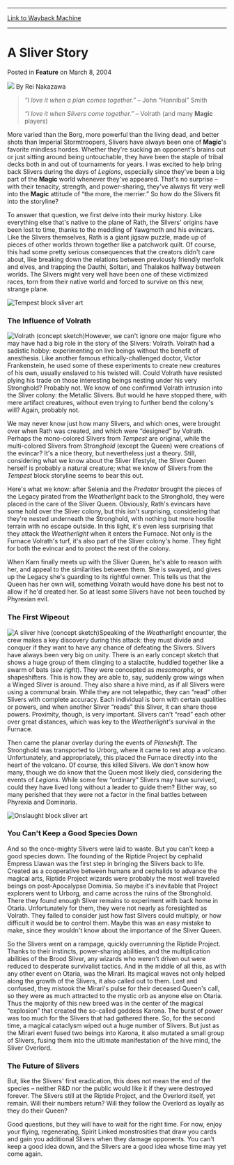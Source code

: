 
---
[Link to Wayback Machine](https://web.archive.org/web/20160214135408/http://magic.wizards.com/en/articles/archive/feature/sliver-story-2004-03-08)

[_metadata_:author]:- "Rei Nakazawa"
[_metadata_:description]:- "How they fit into Magic's storyline."
[_metadata_:generator]:- "Drupal 7 (http://drupal.org)"
[_metadata_:publish_date]:- "2004-03-08"
[_metadata_:title]:- "A Sliver Story"
[_metadata_:wayback_capture_timestamp]:- "2016-02-14 13:54:08+00:00"
[_metadata_:wayback_raw_url]:- "https://web.archive.org/web/20160214135408id_/http://magic.wizards.com/en/articles/archive/feature/sliver-story-2004-03-08"
[_metadata_:wayback_url]:- "http://magic.wizards.com/en/articles/archive/feature/sliver-story-2004-03-08"
---


A Sliver Story
==============



 Posted in **Feature**
 on March 8, 2004 






![](https://media.magic.wizards.com/styles/auth_small/public/images/person/authorpic_reinakazawa.jpg)
By Rei Nakazawa













> 
> *“I love it when a plan comes together.”* – John “Hannibal” Smith
> 
> 
> *“I love it when Slivers come together.”* – Volrath (and many **Magic** players)
> 
> 
> 


More varied than the Borg, more powerful than the living dead, and better shots than Imperial Stormtroopers, Slivers have always been one of **Magic**'s favorite mindless hordes. Whether they're sucking an opponent's brains out or just sitting around being untouchable, they have been the staple of tribal decks both in and out of tournaments for years. I was excited to help bring back Slivers during the days of *Legions*, especially since they've been a big part of the **Magic** world whenever they've appeared. That's no surprise – with their tenacity, strength, and power-sharing, they've always fit very well into the **Magic** attitude of “the more, the merrier.” So how do the Slivers fit into the storyline?


To answer that question, we first delve into their murky history. Like everything else that's native to the plane of Rath, the Slivers' origins have been lost to time, thanks to the meddling of Yawgmoth and his evincars. Like the Slivers themselves, Rath is a giant jigsaw puzzle, made up of pieces of other worlds thrown together like a patchwork quilt. Of course, this had some pretty serious consequences that the creators didn't care about, like breaking down the relations between previously friendly merfolk and elves, and trapping the Dauthi, Soltari, and Thalakos halfway between worlds. The Slivers might very well have been one of these victimized races, torn from their native world and forced to survive on this new, strange plane.


![Tempest block sliver art](https://web.archive.org/web/20151103045425im_/http://www.wizards.com/magic/images/mtgcom/fcpics/features/sliverwide_1.jpg)


### The Influence of Volrath


![Volrath (concept sketch)](https://web.archive.org/web/20151103045426im_/http://archive.wizards.com/global/images/mtgcom_feature_199_pic2_en.jpg)However, we can't ignore one major figure who may have had a big role in the story of the Slivers: Volrath. Volrath had a sadistic hobby: experimenting on live beings without the benefit of anesthesia. Like another famous ethically-challenged doctor, Victor Frankenstein, he used some of these experiments to create new creatures of his own, usually enslaved to his twisted will. Could Volrath have resisted plying his trade on those interesting beings nesting under his very Stronghold? Probably not. We know of one confirmed Volrath intrusion into the Sliver colony: the Metallic Slivers. But would he have stopped there, with mere artifact creatures, without even trying to further bend the colony's will? Again, probably not.


We may never know just how many Slivers, and which ones, were brought over when Rath was created, and which were “designed” by Volrath. Perhaps the mono-colored Slivers from *Tempest* are original, while the multi-colored Slivers from *Stronghold* (except the Queen) were creations of the evincar? It's a nice theory, but nevertheless just a theory. Still, considering what we know about the Sliver lifestyle, the Sliver Queen herself is probably a natural creature; what we know of Slivers from the *Tempest* block storyline seems to bear this out.


Here's what we know: after Selenia and the *Predator* brought the pieces of the Legacy pirated from the *Weatherlight* back to the Stronghold, they were placed in the care of the Sliver Queen. Obviously, Rath's evincars have some hold over the Sliver colony, but this isn't surprising, considering that they're nested underneath the Stronghold, with nothing but more hostile terrain with no escape outside. In this light, it's even less surprising that they attack the *Weatherlight* when it enters the Furnace. Not only is the Furnace Volrath's turf, it's also part of the Sliver colony's home. They fight for both the evincar and to protect the rest of the colony.


When Karn finally meets up with the Sliver Queen, he's able to reason with her, and appeal to the similarities between them. She is swayed, and gives up the Legacy she's guarding to its rightful owner. This tells us that the Queen has her own will, something Volrath would have done his best not to allow if he'd created her. So at least some Slivers have not been touched by Phyrexian evil.


### The First Wipeout


![A sliver hive (concept sketch)](https://web.archive.org/web/20151103045426im_/http://archive.wizards.com/global/images/mtgcom_feature_199_pic1_en.jpg)Speaking of the *Weatherlight* encounter, the crew makes a key discovery during this attack: they must divide and conquer if they want to have any chance of defeating the Slivers. Slivers have always been very big on unity. There is an early concept sketch that shows a huge group of them clinging to a stalactite, huddled together like a swarm of bats (*see right*). They were concepted as *mesomorphs*, or shapeshifters. This is how they are able to, say, suddenly grow wings when a Winged Sliver is around. They also share a hive mind, as if all Slivers were using a communal brain. While they are not telepathic, they can “read” other Slivers with complete accuracy. Each individual is born with certain qualities or powers, and when another Sliver “reads” this Sliver, it can share those powers. Proximity, though, is very important. Slivers can't “read” each other over great distances, which was key to the *Weatherlight's* survival in the Furnace.


Then came the planar overlay during the events of *Planeshift*. The Stronghold was transported to Urborg, where it came to rest atop a volcano. Unfortunately, and appropriately, this placed the Furnace directly into the heart of the volcano. Of course, this killed Slivers. We don't know how many, though we do know that the Queen most likely died, considering the events of *Legions*. While some few “ordinary” Slivers may have survived, could they have lived long without a leader to guide them? Either way, so many perished that they were not a factor in the final battles between Phyrexia and Dominaria.


![Onslaught block sliver art](https://web.archive.org/web/20151103045426im_/http://www.wizards.com/magic/images/mtgcom/fcpics/features/sliverwide_2.jpg)


### You Can't Keep a Good Species Down


And so the once-mighty Slivers were laid to waste. But you can't keep a good species down. The founding of the Riptide Project by cephalid Empress Llawan was the first step in bringing the Slivers back to life. Created as a cooperative between humans and cephalids to advance the magical arts, Riptide Project wizards were probably the most well traveled beings on post-Apocalypse Dominia. So maybe it's inevitable that Project explorers went to Urborg, and came across the ruins of the Stronghold. There they found enough Sliver remains to experiment with back home in Otaria. Unfortunately for them, they were not nearly as foresighted as Volrath. They failed to consider just how fast Slivers could multiply, or how difficult it would be to control them. Maybe this was an easy mistake to make, since they wouldn't know about the importance of the Sliver Queen.


So the Slivers went on a rampage, quickly overrunning the Riptide Project. Thanks to their instincts, power-sharing abilities, and the multiplication abilities of the Brood Sliver, any wizards who weren't driven out were reduced to desperate survivalist tactics. And in the middle of all this, as with any other event on Otaria, was the Mirari. Its magical waves not only helped along the growth of the Slivers, it also called out to them. Lost and confused, they mistook the Mirari's pulse for their deceased Queen's call, so they were as much attracted to the mystic orb as anyone else on Otaria. Thus the majority of this new breed was in the center of the magical “explosion” that created the so-called goddess Karona. The burst of power was too much for the Slivers that had gathered there. So, for the second time, a magical cataclysm wiped out a huge number of Slivers. But just as the Mirari event fused two beings into Karona, it also mutated a small group of Slivers, fusing them into the ultimate manifestation of the hive mind, the Sliver Overlord.


### The Future of Slivers


But, like the Slivers' first eradication, this does not mean the end of the species – neither R&D nor the public would like it if they were destroyed forever. The Slivers still at the Riptide Project, and the Overlord itself, yet remain. Will their numbers return? Will they follow the Overlord as loyally as they do their Queen?


Good questions, but they will have to wait for the right time. For now, enjoy your flying, regenerating, Spirit Linked monstrosities that draw you cards and gain you additional Slivers when they damage opponents. You can't keep a good idea down, and the Slivers are a good idea whose time may yet come again.








